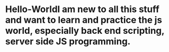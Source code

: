 # Hello-WorldI am new to all this stuff and want to learn and practice the js world, especially back end scripting, server side JS programming.
